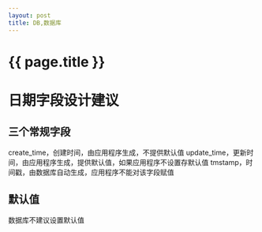 ```yaml
---
layout: post
title: DB,数据库
---
```

{{ page.title }}
================

# 日期字段设计建议

## 三个常规字段
create_time，创建时间，由应用程序生成，不提供默认值
update_time，更新时间，由应用程序生成，提供默认值，如果应用程序不设置存默认值
tmstamp，时间戳，由数据库自动生成，应用程序不能对该字段赋值

## 默认值

数据库不建议设置默认值
